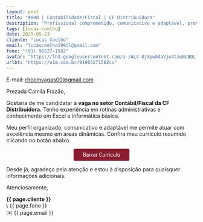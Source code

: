 ```yaml
---
layout: post
title: "#008 | Contabilidade/Fiscal | CF Distribuidora"
description: "Profissional comprometido, comunicativo e adaptável, pronto para agregar valor à equipe!"
tags: [lucas-coelho]
date: 2025-05-23
cliente: "Lucas Coelho"
email: "lucascoelho1995l@gmail.com"
fone: "(91) 98527-1582"
avatar: "https://lh3.googleusercontent.com/a-/ALV-UjXpw8daVjo4tzwNcBQLTYZhzQ7xDQGc4Fifteyjd5WwvB2LYF7vbQ=s240-p-k-no"
urlbt: "https://u1m.com.br/91985271582cv"
---
```

E-mail: rhcomvagas00@gmail.com

Prezada Camila Frazão,

Gostaria de me candidatar à **vaga no setor Contábil/Fiscal da CF Distribuidora.** 
Tenho experiência em rotinas administrativas e conhecimento em Excel e informática básica. 

Meu perfil organizado, comunicativo e adaptável me permite atuar com excelência mesmo em áreas dinâmicas. 
Confira meu currículo resumido clicando no botão abaixo.


<center><a href="{{ page.urlbt }}" class="btn" style="display: inline-block;padding: 8px 25px;color: white;font-size: 14px;text-decoration: none;border-radius: 4px;text-align: center;cursor: pointer;display: inline-block;font-weight: 400;font-family: 'Roboto', Tahoma, Verdana, Segoe, sans-serif;background-color: #8a1c2f;">Baixar Currículo</a></center>

Desde já, agradeço pela atenção e estou à disposição para quaisquer informações adicionais.


Atenciosamente,

**{{ page.cliente }}**<br>
📞 {{ page.fone }}<br>
✉️ {{ page.email }}
